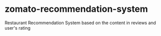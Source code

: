 # zomato-recommendation-system
Restaurant Recommendation System based on the content in reviews and user's rating
